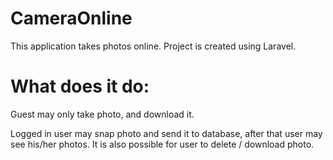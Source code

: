 # CameraOnline

This application takes photos online. 
Project is created using Laravel.


# What does it do:

Guest may only take photo, and download it.

Logged in user may snap photo and send it to database,  after that user may see his/her photos.
It is also possible for user to delete / download photo.
